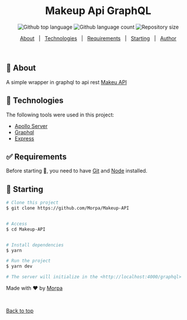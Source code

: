 <h1 align="center">Makeup Api GraphQL</h1>

<p align="center">
  <img alt="Github top language" src="https://img.shields.io/github/languages/top/Morpa/Makeup-API?color=56BEB8">

  <img alt="Github language count" src="https://img.shields.io/github/languages/count/Morpa/Makeup-API?color=56BEB8">

  <img alt="Repository size" src="https://img.shields.io/github/repo-size/Morpa/Makeup-API?color=56BEB8">

</p>

<p align="center">
  <a href="#dart-about">About</a> &#xa0; | &#xa0; 
  <a href="#rocket-technologies">Technologies</a> &#xa0; | &#xa0;
  <a href="#white_check_mark-requirements">Requirements</a> &#xa0; | &#xa0;
  <a href="#checkered_flag-starting">Starting</a> &#xa0; | &#xa0;
  <a href="https://github.com/Morpa" target="_blank">Author</a>
</p>

<br>

## :dart: About

A simple wrapper in graphql to api rest [Makeu API](http://makeup-api.herokuapp.com/)

## :rocket: Technologies

The following tools were used in this project:

- [Apollo Server](https://www.apollographql.com/docs/apollo-server/)
- [Graphql](https://graphql.org/)
- [Express](https://expressjs.com/)

## :white_check_mark: Requirements

Before starting :checkered_flag:, you need to have [Git](https://git-scm.com) and [Node](https://nodejs.org/en/) installed.

## :checkered_flag: Starting

```bash
# Clone this project
$ git clone https://github.com/Morpa/Makeup-API


# Access
$ cd Makeup-API


# Install dependencies
$ yarn

# Run the project
$ yarn dev

# The server will initialize in the <http://localhost:4000/graphql>
```

Made with :heart: by <a href="https://github.com/Morpa" target="_blank">Morpa</a>

&#xa0;

<a href="#top">Back to top</a>
